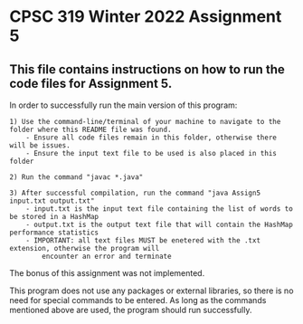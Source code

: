 # CPSC 319 Winter 2022 Assignment 5

## This file contains instructions on how to run the code files for Assignment 5.

In order to successfully run the main version of this program:

    1) Use the command-line/terminal of your machine to navigate to the folder where this README file was found.
        - Ensure all code files remain in this folder, otherwise there will be issues.
        - Ensure the input text file to be used is also placed in this folder
    
    2) Run the command "javac *.java"

    3) After successful compilation, run the command "java Assign5 input.txt output.txt"
        - input.txt is the input text file containing the list of words to be stored in a HashMap
        - output.txt is the output text file that will contain the HashMap performance statistics
        - IMPORTANT: all text files MUST be enetered with the .txt extension, otherwise the program will 
            encounter an error and terminate

The bonus of this assignment was not implemented.
    
This program does not use any packages or external libraries, so there is no need for special commands to 
be entered. As long as the commands mentioned above are used, the program should run successfully.